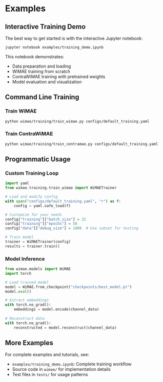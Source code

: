# Examples

## Interactive Training Demo

The best way to get started is with the interactive Jupyter notebook:

```bash
jupyter notebook examples/training_demo.ipynb
```

This notebook demonstrates:
- Data preparation and loading
- WiMAE training from scratch
- ContraWiMAE training with pretrained weights
- Model evaluation and visualization

## Command Line Training

### Train WiMAE

```bash
python wimae/training/train_wimae.py configs/default_training.yaml
```

### Train ContraWiMAE

```bash
python wimae/training/train_contramae.py configs/default_training.yaml
```

## Programmatic Usage

### Custom Training Loop

```python
import yaml
from wimae.training.train_wimae import WiMAETrainer

# Load and modify config
with open("configs/default_training.yaml", "r") as f:
    config = yaml.safe_load(f)

# Customize for your needs
config["training"]["batch_size"] = 32
config["training"]["epochs"] = 50
config["data"]["debug_size"] = 1000  # Use subset for testing

# Train model
trainer = WiMAETrainer(config)
results = trainer.train()
```

### Model Inference

```python
from wimae.models import WiMAE
import torch

# Load trained model
model = WiMAE.from_checkpoint("checkpoints/best_model.pt")
model.eval()

# Extract embeddings
with torch.no_grad():
    embeddings = model.encode(channel_data)
    
# Reconstruct data
with torch.no_grad():
    reconstructed = model.reconstruct(channel_data)
```

## More Examples

For complete examples and tutorials, see:
- `examples/training_demo.ipynb`: Complete training workflow
- Source code in `wimae/` for implementation details
- Test files in `tests/` for usage patterns 